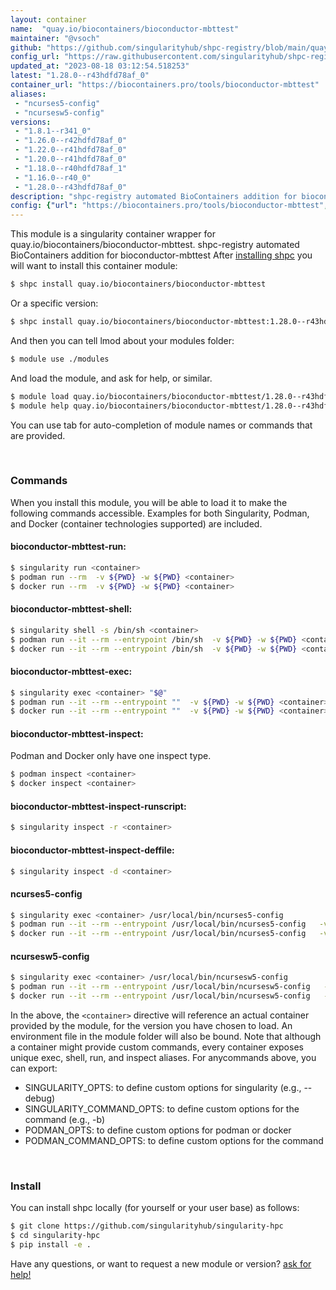 ```yaml
---
layout: container
name:  "quay.io/biocontainers/bioconductor-mbttest"
maintainer: "@vsoch"
github: "https://github.com/singularityhub/shpc-registry/blob/main/quay.io/biocontainers/bioconductor-mbttest/container.yaml"
config_url: "https://raw.githubusercontent.com/singularityhub/shpc-registry/main/quay.io/biocontainers/bioconductor-mbttest/container.yaml"
updated_at: "2023-08-18 03:12:54.518253"
latest: "1.28.0--r43hdfd78af_0"
container_url: "https://biocontainers.pro/tools/bioconductor-mbttest"
aliases:
 - "ncurses5-config"
 - "ncursesw5-config"
versions:
 - "1.8.1--r341_0"
 - "1.26.0--r42hdfd78af_0"
 - "1.22.0--r41hdfd78af_0"
 - "1.20.0--r41hdfd78af_0"
 - "1.18.0--r40hdfd78af_1"
 - "1.16.0--r40_0"
 - "1.28.0--r43hdfd78af_0"
description: "shpc-registry automated BioContainers addition for bioconductor-mbttest"
config: {"url": "https://biocontainers.pro/tools/bioconductor-mbttest", "maintainer": "@vsoch", "description": "shpc-registry automated BioContainers addition for bioconductor-mbttest", "latest": {"1.28.0--r43hdfd78af_0": "sha256:42a5312fc553b749ff431586f00dd95f9169981d480554882a3c87f6d5d19848"}, "tags": {"1.8.1--r341_0": "sha256:e0ed3521f7cc010fa1b99aedc6e2ef41c675f1a325f9df8442a0a2beb1ab8b83", "1.26.0--r42hdfd78af_0": "sha256:bd1618b9b95215f687974ce3142e4eb308fe2516982f4920208d27026f10d18a", "1.22.0--r41hdfd78af_0": "sha256:778dd5c6ec26e735bcb07e19e3782527785a5b66a8249feed72564b695edb37e", "1.20.0--r41hdfd78af_0": "sha256:c4654fde0e783a55061ec52c3bc7da5719afb2814ab296c8fba433440ac94e12", "1.18.0--r40hdfd78af_1": "sha256:2ed3528024cee28ce84b664648911234f7129bf5735957b614089d50f45e6b8d", "1.16.0--r40_0": "sha256:3676ba61703515dc0dc4759ee810eaecd799cd523e5a29e541fcf8a5b98e092f", "1.28.0--r43hdfd78af_0": "sha256:42a5312fc553b749ff431586f00dd95f9169981d480554882a3c87f6d5d19848"}, "docker": "quay.io/biocontainers/bioconductor-mbttest", "aliases": {"ncurses5-config": "/usr/local/bin/ncurses5-config", "ncursesw5-config": "/usr/local/bin/ncursesw5-config"}}
---
```


This module is a singularity container wrapper for quay.io/biocontainers/bioconductor-mbttest.
shpc-registry automated BioContainers addition for bioconductor-mbttest
After [installing shpc](#install) you will want to install this container module:


```bash
$ shpc install quay.io/biocontainers/bioconductor-mbttest
```

Or a specific version:

```bash
$ shpc install quay.io/biocontainers/bioconductor-mbttest:1.28.0--r43hdfd78af_0
```

And then you can tell lmod about your modules folder:

```bash
$ module use ./modules
```

And load the module, and ask for help, or similar.

```bash
$ module load quay.io/biocontainers/bioconductor-mbttest/1.28.0--r43hdfd78af_0
$ module help quay.io/biocontainers/bioconductor-mbttest/1.28.0--r43hdfd78af_0
```

You can use tab for auto-completion of module names or commands that are provided.

<br>

### Commands

When you install this module, you will be able to load it to make the following commands accessible.
Examples for both Singularity, Podman, and Docker (container technologies supported) are included.

#### bioconductor-mbttest-run:

```bash
$ singularity run <container>
$ podman run --rm  -v ${PWD} -w ${PWD} <container>
$ docker run --rm  -v ${PWD} -w ${PWD} <container>
```

#### bioconductor-mbttest-shell:

```bash
$ singularity shell -s /bin/sh <container>
$ podman run --it --rm --entrypoint /bin/sh  -v ${PWD} -w ${PWD} <container>
$ docker run --it --rm --entrypoint /bin/sh  -v ${PWD} -w ${PWD} <container>
```

#### bioconductor-mbttest-exec:

```bash
$ singularity exec <container> "$@"
$ podman run --it --rm --entrypoint ""  -v ${PWD} -w ${PWD} <container> "$@"
$ docker run --it --rm --entrypoint ""  -v ${PWD} -w ${PWD} <container> "$@"
```

#### bioconductor-mbttest-inspect:

Podman and Docker only have one inspect type.

```bash
$ podman inspect <container>
$ docker inspect <container>
```

#### bioconductor-mbttest-inspect-runscript:

```bash
$ singularity inspect -r <container>
```

#### bioconductor-mbttest-inspect-deffile:

```bash
$ singularity inspect -d <container>
```


#### ncurses5-config

```bash
$ singularity exec <container> /usr/local/bin/ncurses5-config
$ podman run --it --rm --entrypoint /usr/local/bin/ncurses5-config   -v ${PWD} -w ${PWD} <container> -c " $@"
$ docker run --it --rm --entrypoint /usr/local/bin/ncurses5-config   -v ${PWD} -w ${PWD} <container> -c " $@"
```


#### ncursesw5-config

```bash
$ singularity exec <container> /usr/local/bin/ncursesw5-config
$ podman run --it --rm --entrypoint /usr/local/bin/ncursesw5-config   -v ${PWD} -w ${PWD} <container> -c " $@"
$ docker run --it --rm --entrypoint /usr/local/bin/ncursesw5-config   -v ${PWD} -w ${PWD} <container> -c " $@"
```



In the above, the `<container>` directive will reference an actual container provided
by the module, for the version you have chosen to load. An environment file in the
module folder will also be bound. Note that although a container
might provide custom commands, every container exposes unique exec, shell, run, and
inspect aliases. For anycommands above, you can export:

 - SINGULARITY_OPTS: to define custom options for singularity (e.g., --debug)
 - SINGULARITY_COMMAND_OPTS: to define custom options for the command (e.g., -b)
 - PODMAN_OPTS: to define custom options for podman or docker
 - PODMAN_COMMAND_OPTS: to define custom options for the command

<br>

### Install

You can install shpc locally (for yourself or your user base) as follows:

```bash
$ git clone https://github.com/singularityhub/singularity-hpc
$ cd singularity-hpc
$ pip install -e .
```

Have any questions, or want to request a new module or version? [ask for help!](https://github.com/singularityhub/singularity-hpc/issues)